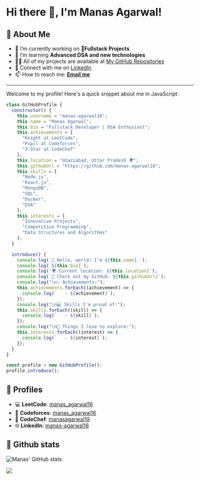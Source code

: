 # Hi there 👋, I'm Manas Agarwal!
## 🌟 About Me

- 🔭 I’m currently working on **🚀Fullstack Projects**
- 🌱 I’m learning **Advanced DSA and new technologies**
- 👨‍💻 All of my projects are available at [My GitHub Repositories](https://github.com/manas-agarwal16)
- 💼 Connect with me on [LinkedIn](https://www.linkedin.com/in/manas-agarwal16/)
- 📫 How to reach me: **[Email me](mailto:manas.agarwal1604@gmail.com)**

---

Welcome to my profile! Here's a quick snippet about me in JavaScript:

```javascript
class GitHubProfile {
  constructor() {
    this.username = "manas-agarwal16";
    this.name = "Manas Agarwal";
    this.bio = "Fullstack Developer | DSA Enthusiast";
    this.achievements = [
      "Knight at LeetCode",
      "Pupil at Codeforces",
      "3-Star at CodeChef"
    ];
    this.location = "Ghaziabad, Uttar Pradesh 🌍";
    this.githubUrl = "https://github.com/manas-agarwal16";
    this.skills = [
      "Node.js",
      "React.js",
      "MongoDB",
      "SQL",
      "Docker",
      "DSA"
    ];
    this.interests = [
      "Innovative Projects",
      "Competitive Programming",
      "Data Structures and Algorithms"
    ];
  }

  introduce() {
    console.log(`👋 Hello, world! I'm ${this.name}.`);
    console.log(`${this.bio}`);
    console.log(`🌍 Current location: ${this.location}`);
    console.log(`🔗 Check out my GitHub: ${this.githubUrl}`);
    console.log("\n💡 Achievements:");
    this.achievements.forEach((achievement) => {
      console.log(`   - ${achievement}`);
    });
    console.log("\n💻 Skills I'm proud of:");
    this.skills.forEach((skill) => {
      console.log(`   - ${skill}`);
    });
    console.log("\n🚀 Things I love to explore:");
    this.interests.forEach((interest) => {
      console.log(`   - ${interest}`);
    });
  }
}

const profile = new GitHubProfile();
profile.introduce();
```
## 🚀 Profiles

- 💻 **LeetCode**: [manas_agarwal16](https://leetcode.com/u/manas_agarwal16/)
- 🤖 **Codeforces**: [manas_agarwal16](https://codeforces.com/profile/manas_agarwal16)
- 🏅 **CodeChef**: [manasagarwal19](https://www.codechef.com/users/manasagarwal19)
- 🌐 **LinkedIn**: [manas-agarwal16](https://www.linkedin.com/in/manas-agarwal16/)

## 🚀 Github stats
![Manas' GitHub stats](https://github-readme-streak-stats.herokuapp.com/?user=manas-agarwal16&theme=vue-dark&hide_border=true)


![](https://raw.githubusercontent.com/trinib/trinib/82213791fa9ff58d3ca768ddd6de2489ec23ffca/images/footer.svg)

